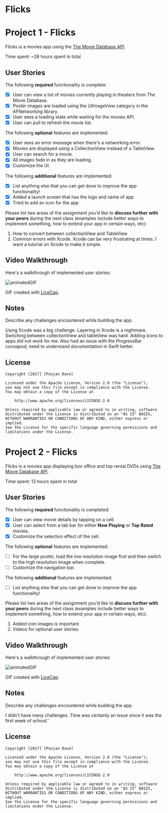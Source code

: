 # Flicks

# Project 1 - Flicks

Flicks is a movies app using the [The Movie Database API](http://docs.themoviedb.apiary.io/#).

Time spent: ~28 hours spent in total

## User Stories

The following **required** functionality is complete:

- [x] User can view a list of movies currently playing in theaters from The Movie Database.
- [x] Poster images are loaded using the UIImageView category in the AFNetworking library.
- [x] User sees a loading state while waiting for the movies API.
- [x] User can pull to refresh the movie list.

The following **optional** features are implemented:

- [x] User sees an error message when there's a networking error.
- [x] Movies are displayed using a CollectionView instead of a TableView.
- [x] User can search for a movie.
- [x] All images fade in as they are loading.
- [x] Customize the UI.

The following **additional** features are implemented:

- [x] List anything else that you can get done to improve the app functionality!
- [x] Added a launch screen that has the logo and name of app
- [x] Tried to add an icon for the app

Please list two areas of the assignment you'd like to **discuss further with your peers** during the next class (examples include better ways to implement something, how to extend your app in certain ways, etc):

1. How to convert between collectionView and TableView
2. Common errors with Xcode. Xcode can be very frustrating at times. I want a tutorial on Xcode to make it simple.

## Video Walkthrough 

Here's a walkthrough of implemented user stories:

![animatedGIF](FlicksGIF.gif)

GIF created with [LiceCap](http://www.cockos.com/licecap/).

## Notes

Describe any challenges encountered while building the app.

Using Xcode was a big challenge. Layering in Xcode is a nightmare. 
Switching between collectionView and tableView was hard. 
Adding icons to apps did not work for me.
Also had an issue with the ProgressBar cocoapod; need to understand documentation in Swift better.

## License

    Copyright [2017] [Poojan Dave]

    Licensed under the Apache License, Version 2.0 (the "License");
    you may not use this file except in compliance with the License.
    You may obtain a copy of the License at

        http://www.apache.org/licenses/LICENSE-2.0

    Unless required by applicable law or agreed to in writing, software
    distributed under the License is distributed on an "AS IS" BASIS,
    WITHOUT WARRANTIES OR CONDITIONS OF ANY KIND, either express or implied.
    See the License for the specific language governing permissions and
    limitations under the License.
    
    
    
    
# Project 2 - Flicks

Flicks is a movies app displaying box office and top rental DVDs using [The Movie Database API](http://docs.themoviedb.apiary.io/#).

Time spent: 13 hours spent in total

## User Stories

The following **required** functionality is completed:

- [x] User can view movie details by tapping on a cell.
- [x] User can select from a tab bar for either **Now Playing** or **Top Rated** movies.
- [x] Customize the selection effect of the cell.

The following **optional** features are implemented:

- [ ] For the large poster, load the low resolution image first and then switch to the high resolution image when complete.
- [ ] Customize the navigation bar.

The following **additional** features are implemented:

- [ ] List anything else that you can get done to improve the app functionality!

Please list two areas of the assignment you'd like to **discuss further with your peers** during the next class (examples include better ways to implement something, how to extend your app in certain ways, etc):

1. Added icon images is important
2. Videos for optional user stories.

## Video Walkthrough 

Here's a walkthrough of implemented user stories:

![animatedGIF](FlicksGIF2.gif)

GIF created with [LiceCap](http://www.cockos.com/licecap/).

## Notes

Describe any challenges encountered while building the app.

I didn't have many challenges. Time was certainly an issue since it was the first week of school.'

## License

    Copyright [2017] [Poojan Dave]

    Licensed under the Apache License, Version 2.0 (the "License");
    you may not use this file except in compliance with the License.
    You may obtain a copy of the License at

        http://www.apache.org/licenses/LICENSE-2.0

    Unless required by applicable law or agreed to in writing, software
    distributed under the License is distributed on an "AS IS" BASIS,
    WITHOUT WARRANTIES OR CONDITIONS OF ANY KIND, either express or implied.
    See the License for the specific language governing permissions and
    limitations under the License.
